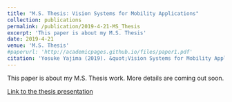 ```yaml
---
title: "M.S. Thesis: Vision Systems for Mobility Applications"
collection: publications
permalink: /publication/2019-4-21-MS_Thesis
excerpt: 'This paper is about my M.S. Thesis'
date: 2019-4-21
venue: 'M.S. Thesis'
#paperurl: 'http://academicpages.github.io/files/paper1.pdf'
citation: 'Yosuke Yajima (2019). &quot;Vision Systems for Mobility Applications.&quot; Thesis Adviser: Prof. Bert Bras.'
---
```

This paper is about my M.S. Thesis work. More details are coming out soon.

[Link to the thesis presentation](http://www2.me.gatech.edu/theses/summary.asp?db=1&LASTNAME=Yajima&FIRSTNAME=Yosuke)
